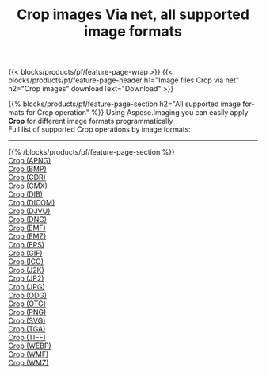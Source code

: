 ﻿---
title: Crop images Via net, all supported image formats 
weight: 3920
url: /net/crop 
lang: en
langdirlevel: 2
locales: zh-hans,ja,it,ru,de,es,fr,nl,id,lt,pl,pt,vi,tr,ko,zh-hant,ar,hi,th,sv,cs,uk,he
description: Using Aspose.Imaging you can easily Crop images Via net
---

{{< blocks/products/pf/feature-page-wrap >}}
{{< blocks/products/pf/feature-page-header h1="Image files Crop via net" h2="Crop images" downloadText="Download" >}}


{{% blocks/products/pf/feature-page-section  h2="All supported image formats for Crop operation" %}}
Using Aspose.Imaging you can easily apply **Crop** for different image formats programmatically
<br/>
Full list of supported Crop operations by image formats:
<hr/>
{{% /blocks/products/pf/feature-page-section %}}
<div class="container-fluid productfamilypage bg-gray">
    <div class="convertypes bg-gray agp-content section">
        <div class="container">
		<div class="row other-converters">
		    <div class='col-md-2 other-converter remove-lp remove-rp'><a href="/imaging/net/crop/apng" >Crop (APNG)</a></div><div class='col-md-2 other-converter remove-lp remove-rp'><a href="/imaging/net/crop/bmp" >Crop (BMP)</a></div><div class='col-md-2 other-converter remove-lp remove-rp'><a href="/imaging/net/crop/cdr" >Crop (CDR)</a></div><div class='col-md-2 other-converter remove-lp remove-rp'><a href="/imaging/net/crop/cmx" >Crop (CMX)</a></div><div class='col-md-2 other-converter remove-lp remove-rp'><a href="/imaging/net/crop/dib" >Crop (DIB)</a></div><div class='col-md-2 other-converter remove-lp remove-rp'><a href="/imaging/net/crop/dicom" >Crop (DICOM)</a></div><div class='col-md-2 other-converter remove-lp remove-rp'><a href="/imaging/net/crop/djvu" >Crop (DJVU)</a></div><div class='col-md-2 other-converter remove-lp remove-rp'><a href="/imaging/net/crop/dng" >Crop (DNG)</a></div><div class='col-md-2 other-converter remove-lp remove-rp'><a href="/imaging/net/crop/emf" >Crop (EMF)</a></div><div class='col-md-2 other-converter remove-lp remove-rp'><a href="/imaging/net/crop/emz" >Crop (EMZ)</a></div><div class='col-md-2 other-converter remove-lp remove-rp'><a href="/imaging/net/crop/eps" >Crop (EPS)</a></div><div class='col-md-2 other-converter remove-lp remove-rp'><a href="/imaging/net/crop/gif" >Crop (GIF)</a></div><div class='col-md-2 other-converter remove-lp remove-rp'><a href="/imaging/net/crop/ico" >Crop (ICO)</a></div><div class='col-md-2 other-converter remove-lp remove-rp'><a href="/imaging/net/crop/j2k" >Crop (J2K)</a></div><div class='col-md-2 other-converter remove-lp remove-rp'><a href="/imaging/net/crop/jp2" >Crop (JP2)</a></div><div class='col-md-2 other-converter remove-lp remove-rp'><a href="/imaging/net/crop/jpg" >Crop (JPG)</a></div><div class='col-md-2 other-converter remove-lp remove-rp'><a href="/imaging/net/crop/odg" >Crop (ODG)</a></div><div class='col-md-2 other-converter remove-lp remove-rp'><a href="/imaging/net/crop/otg" >Crop (OTG)</a></div><div class='col-md-2 other-converter remove-lp remove-rp'><a href="/imaging/net/crop/png" >Crop (PNG)</a></div><div class='col-md-2 other-converter remove-lp remove-rp'><a href="/imaging/net/crop/svg" >Crop (SVG)</a></div><div class='col-md-2 other-converter remove-lp remove-rp'><a href="/imaging/net/crop/tga" >Crop (TGA)</a></div><div class='col-md-2 other-converter remove-lp remove-rp'><a href="/imaging/net/crop/tiff" >Crop (TIFF)</a></div><div class='col-md-2 other-converter remove-lp remove-rp'><a href="/imaging/net/crop/webp" >Crop (WEBP)</a></div><div class='col-md-2 other-converter remove-lp remove-rp'><a href="/imaging/net/crop/wmf" >Crop (WMF)</a></div><div class='col-md-2 other-converter remove-lp remove-rp'><a href="/imaging/net/crop/wmz" >Crop (WMZ)</a></div>
                </div>
        </div>
    </div>
</div>
<br/>

